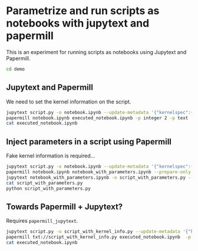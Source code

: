 # Parametrize and run scripts as notebooks with jupytext and papermill

This is an experiment for running scripts as notebooks using Jupytext and Papermill.

```bash
cd demo
```

## Jupytext and Papermill

We need to set the kernel information on the script.

```bash
jupytext script.py -o notebook.ipynb --update-metadata '{"kernelspec":{"name":"python3", "display_name":"Python 3", "language": "python"}}'
papermill notebook.ipynb executed_notebook.ipynb -p integer 2 -p text 'updated text'
cat executed_notebook.ipynb
```

## Inject parameters in a script using Papermill

Fake kernel information is required...

```bash
jupytext script.py -o notebook.ipynb --update-metadata '{"kernelspec":{"name":"", "display_name":"", "language": "python"}}'
papermill notebook.ipynb notebook_with_parameters.ipynb --prepare-only -p integer 3 -p text 'updated text, v3'
jupytext notebook_with_parameters.ipynb -o script_with_parameters.py --update-metadata '{"kernelspec":null, "jupytext":null}'
cat script_with_parameters.py
python script_with_parameters.py
```

## Towards Papermill + Jupytext?

Requires `papermill_jupytext`.

```bash
jupytext script.py -o script_with_kernel_info.py --update-metadata '{"kernelspec":{"name":"python3", "display_name":"Python 3", "language": "python"}}'
papermill txt://script_with_kernel_info.py executed_notebook.ipynb  -p integer 4 -p text 'updated text, v4'
cat executed_notebook.ipynb
```
